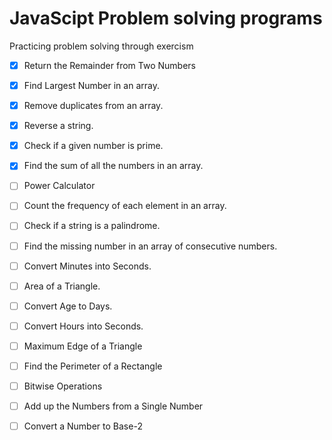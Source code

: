 # JavaScipt Problem solving programs

Practicing problem solving through exercism


- [x] Return the Remainder from Two Numbers
- [x] Find Largest Number in an array.
- [x] Remove duplicates from an array.
- [x] Reverse a string.
- [x] Check if a given number is prime.
- [x] Find the sum of all the numbers in an array.
- [ ] Power Calculator
- [ ] Count the frequency of each element in an array.
- [ ] Check if a string is a palindrome.
- [ ] Find the missing number in an array of consecutive numbers.
- [ ] Convert Minutes into Seconds.
- [ ] Area of a Triangle.
- [ ] Convert Age to Days.
- [ ] Convert Hours into Seconds.
- [ ] Maximum Edge of a Triangle
- [ ] Find the Perimeter of a Rectangle
- [ ] Bitwise Operations
- [ ] Add up the Numbers from a Single Number
- [ ] Convert a Number to Base-2







